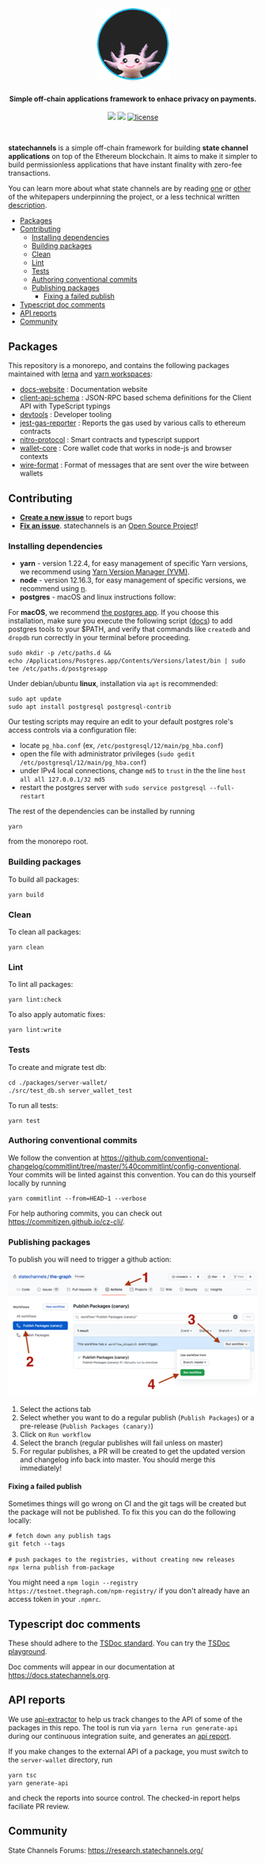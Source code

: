 <h1 align="center">
  <br>
  <a href="https://statechannels.org">
    <img src="https://raw.githubusercontent.com/Axolotl-Token/token-list/master/src/200x200AXOL.png" alt="Axolotl" width="150"></a>
</h1>

<h4 align="center">Simple off-chain applications framework to enhace privacy on payments.</h4>

<p align="center">
  <a href="https://circleci.com/gh/statechannels/statechannels/tree/master">
     </a>
  <a href="https://lernajs.io/"><img src="https://img.shields.io/badge/maintained%20with-lerna-cc00ff.svg"/></a>
  <a href="https://research.statechannels.org/"><img src="https://img.shields.io/badge/Forums-Chat-blue"/></a>
  <a href="./LICENSE"><img src="https://img.shields.io/badge/license-MIT-blue.svg" alt="license"></a>
</p>
<br>

**statechannels** is a simple off-chain framework for building **state channel applications** on top of the Ethereum blockchain. It aims to make it simpler to build permissionless applications that have instant finality with zero-fee transactions.

You can learn more about what state channels are by reading [one](https://l4.ventures/papers/statechannels.pdf) or [other](https://magmo.com/force-move-games.pdf) of the whitepapers underpinning the project, or a less technical written [description](https://medium.com/blockchannel/state-channel-for-dummies-part-2-2ffef52220eb).

- [Packages](#packages)
- [Contributing](#contributing)
  - [Installing dependencies](#installing-dependencies)
  - [Building packages](#building-packages)
  - [Clean](#clean)
  - [Lint](#lint)
  - [Tests](#tests)
  - [Authoring conventional commits](#authoring-conventional-commits)
  - [Publishing packages](#publishing-packages)
    - [Fixing a failed publish](#fixing-a-failed-publish)
- [Typescript doc comments](#typescript-doc-comments)
- [API reports](#api-reports)
- [Community](#community)

## Packages

This repository is a monorepo, and contains the following packages maintained with [lerna](https://github.com/lerna/lerna) and [yarn workspaces](https://yarnpkg.com/lang/en/docs/workspaces/):

- [docs-website](./packages/docs-website/website) : Documentation website
- [client-api-schema](./packages/client-api-schema) : JSON-RPC based schema definitions for the Client API with TypeScript typings
- [devtools](./packages/devtools) : Developer tooling
- [jest-gas-reporter](./packages/jest-gas-reporter) : Reports the gas used by various calls to ethereum contracts
- [nitro-protocol](./packages/nitro-protocol) : Smart contracts and typescript support
- [wallet-core](./packages/wallet-core) : Core wallet code that works in node-js and browser contexts
- [wire-format](./packages/wire-format) : Format of messages that are sent over the wire between wallets

## Contributing

- **[Create a new issue](https://github.com/statechannels/monorepo/issues/new)** to report bugs
- **[Fix an issue](https://github.com/statechannels/statechannels/issues?state=open)**. statechannels is an [Open Source Project](.github/CONTRIBUTING.md)!

### Installing dependencies
  * **yarn** - version 1.22.4, for easy management of specific Yarn versions, we recommend using [Yarn Version Manager (YVM)](https://github.com/tophat/yvm).
  * **node** - version 12.16.3, for easy management of specific versions, we recommend using [n](https://github.com/tj/n).
  * **postgres** - macOS and linux instructions follow:

For **macOS**, we recommend [the postgres app](https://postgresapp.com/). If you choose this installation, make sure you execute the following script ([docs](https://postgresapp.com/documentation/install.html)) to add postgres tools to your $PATH, and verify that commands like `createdb` and `dropdb` run correctly in your terminal before proceeding.

```shell
sudo mkdir -p /etc/paths.d &&
echo /Applications/Postgres.app/Contents/Versions/latest/bin | sudo tee /etc/paths.d/postgresapp
```

Under debian/ubuntu **linux**, installation via `apt` is recommended:

```shell
sudo apt update
sudo apt install postgresql postgresql-contrib
```

Our testing scripts may require an edit to your default postgres role's access controls via a configuration file:

- locate `pg_hba.conf` (ex, `/etc/postgresql/12/main/pg_hba.conf`)
- open the file with administrator privileges (`sudo gedit /etc/postgresql/12/main/pg_hba.conf`)
- under IPv4 local connections, change `md5` to `trust` in the the line `host all all 127.0.0.1/32 md5`
- restart the postgres server with `sudo service postgresql --full-restart`

The rest of the dependencies can be installed by running

```shell
yarn
```

from the monorepo root.

### Building packages

To build all packages:

```shell
yarn build
```

### Clean

To clean all packages:

```shell
yarn clean
```

### Lint

To lint all packages:

```shell
yarn lint:check
```

To also apply automatic fixes:

```shell
yarn lint:write
```

### Tests

To create and migrate test db:
```shell
cd ./packages/server-wallet/
./src/test_db.sh server_wallet_test
``` 

To run all tests:

```shell
yarn test
```

### Authoring conventional commits

We follow the convention at https://github.com/conventional-changelog/commitlint/tree/master/%40commitlint/config-conventional. Your commits will be linted against this convention. You can do this yourself locally by running

```shell
yarn commitlint --from=HEAD~1 --verbose
```

For help authoring commits, you can check out https://commitizen.github.io/cz-cli/.

### Publishing packages

To publish you will need to trigger a github action:

![publishing via a github](./notes/publishing.png)

1. Select the actions tab
2. Select whether you want to do a regular publish (`Publish Packages`) or a pre-release (`Publish Packages (canary)`)
3. Click on `Run workflow`
4. Select the branch (regular publishes will fail unless on master)
5. For regular publishes, a PR will be created to get the updated version and changelog info back into master. You should merge this immediately!

#### Fixing a failed publish

Sometimes things will go wrong on CI and the git tags will be created but the package will not be published.
To fix this you can do the following locally:

```
# fetch down any publish tags
git fetch --tags

# push packages to the registries, without creating new releases
npx lerna publish from-package
```

You might need a `npm login --registry https://testnet.thegraph.com/npm-registry/` if you don't
already have an access token in your `.npmrc`.

## Typescript doc comments

These should adhere to the [TSDoc standard](https://github.com/Microsoft/tsdoc). You can try the [TSDoc playground](https://microsoft.github.io/tsdoc/).

Doc comments will appear in our documentation at https://docs.statechannels.org.

## API reports
We use [api-extractor](https://api-extractor.com/) to help us track changes to the API of some of the packages in this repo. The tool is run via `yarn lerna run generate-api` during our continuous integration suite, and generates an [api report](https://api-extractor.com/pages/setup/configure_api_report/).

If you make changes to the external API of a package, you must switch to the `server-wallet` directory, run
```
yarn tsc
yarn generate-api
```
and check the reports into source control. The checked-in report helps faciliate PR review.


## Community

State Channels Forums: https://research.statechannels.org/
